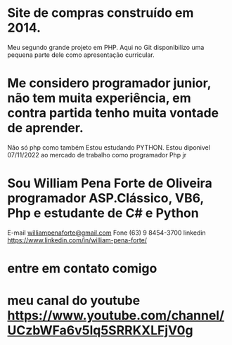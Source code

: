 # Site de compras construído em 2014.
  Meu segundo grande projeto em PHP.
  Aqui no Git disponibilizo uma pequena parte dele como apresentação curricular.

# Me considero programador junior, não tem muita experiência, em contra partida tenho muita vontade de aprender. 
  Não só php como também Estou estudando PYTHON.
  Estou diponivel 07/11/2022 ao mercado de trabalho como programador Php jr

# Sou William Pena Forte de Oliveira programador ASP.Clássico, VB6, Php e estudante de C# e Python
  E-mail williampenaforte@gmail.com
  Fone (63) 9 8454-3700
  linkedin https://www.linkedin.com/in/william-pena-forte/

# entre em contato comigo

# meu canal do youtube https://www.youtube.com/channel/UCzbWFa6v5lq5SRRKXLFjV0g




